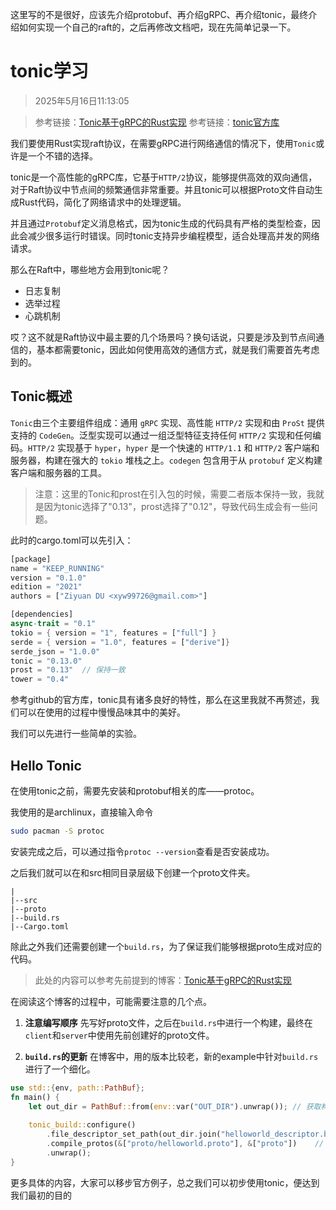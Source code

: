 这里写的不是很好，应该先介绍protobuf、再介绍gRPC、再介绍tonic，最终介绍如何实现一个自己的raft的，之后再修改文档吧，现在先简单记录一下。


# tonic学习
> 2025年5月16日11:13:05

> 参考链接：[Tonic基于gRPC的Rust实现](https://rustcc.cn/article?id=21934c4e-60eb-4796-80c2-70c4733032e1)
> 参考链接：[tonic官方库](https://github.com/hyperium/tonic)



我们要使用Rust实现raft协议，在需要gRPC进行网络通信的情况下，使用`Tonic`或许是一个不错的选择。

tonic是一个高性能的gRPC库，它基于`HTTP/2`协议，能够提供高效的双向通信，对于Raft协议中节点间的频繁通信非常重要。并且tonic可以根据Proto文件自动生成Rust代码，简化了网络请求中的处理逻辑。

并且通过`Protobuf`定义消息格式，因为tonic生成的代码具有严格的类型检查，因此会减少很多运行时错误。同时tonic支持异步编程模型，适合处理高并发的网络请求。

那么在Raft中，哪些地方会用到tonic呢？

- 日志复制
- 选举过程
- 心跳机制

哎？这不就是Raft协议中最主要的几个场景吗？换句话说，只要是涉及到节点间通信的，基本都需要tonic，因此如何使用高效的通信方式，就是我们需要首先考虑到的。

## Tonic概述
`Tonic`由三个主要组件组成：通用 `gRPC` 实现、高性能 `HTTP/2` 实现和由 `ProSt` 提供支持的 `CodeGen`。泛型实现可以通过一组泛型特征支持任何 `HTTP/2` 实现和任何编码。`HTTP/2` 实现基于 `hyper`，`hyper` 是一个快速的 `HTTP/1.1` 和 `HTTP/2` 客户端和服务器，构建在强大的 `tokio` 堆栈之上。`codegen` 包含用于从 `protobuf` 定义构建客户端和服务器的工具。


> 注意：这里的Tonic和prost在引入包的时候，需要二者版本保持一致，我就是因为tonic选择了"0.13"，prost选择了"0.12"，导致代码生成会有一些问题。


此时的cargo.toml可以先引入：
```rust
[package]
name = "KEEP_RUNNING"
version = "0.1.0"
edition = "2021"
authors = ["Ziyuan DU <xyw99726@gmail.com>"]

[dependencies]
async-trait = "0.1"
tokio = { version = "1", features = ["full"] }
serde = { version = "1.0", features = ["derive"]}
serde_json = "1.0.0"
tonic = "0.13.0"
prost = "0.13"  // 保持一致
tower = "0.4"
```

参考github的官方库，tonic具有诸多良好的特性，那么在这里我就不再赘述，我们可以在使用的过程中慢慢品味其中的美好。

我们可以先进行一些简单的实验。

## Hello Tonic

在使用tonic之前，需要先安装和protobuf相关的库——protoc。

我使用的是archlinux，直接输入命令
```bash
sudo pacman -S protoc
```

安装完成之后，可以通过指令`protoc --version`查看是否安装成功。

之后我们就可以在和src相同目录层级下创建一个proto文件夹。
```
|
|--src
|--proto
|--build.rs
|--Cargo.toml
```
除此之外我们还需要创建一个`build.rs`，为了保证我们能够根据proto生成对应的代码。

> 此处的内容可以参考先前提到的博客：[Tonic基于gRPC的Rust实现](https://rustcc.cn/article?id=21934c4e-60eb-4796-80c2-70c4733032e1)


在阅读这个博客的过程中，可能需要注意的几个点。

1. **注意编写顺序**
先写好proto文件，之后在`build.rs`中进行一个构建，最终在`client`和`server`中使用先前创建好的proto文件。



2. **`build.rs`的更新**
在博客中，用的版本比较老，新的example中针对`build.rs`进行了一个细化。


```rust
use std::{env, path::PathBuf};
fn main() {
    let out_dir = PathBuf::from(env::var("OUT_DIR").unwrap()); // 获取构建输出目录的路径
    
    tonic_build::configure()
        .file_descriptor_set_path(out_dir.join("helloworld_descriptor.bin"))    // 配置tonic构建工具，指定生成文件描述符集的保存路径
        .compile_protos(&["proto/helloworld.proto"], &["proto"])    // 指定要编译的proto文件和搜索路径，并开始编译
        .unwrap();
}
```

更多具体的内容，大家可以移步官方例子，总之我们可以初步使用tonic，便达到我们最初的目的
